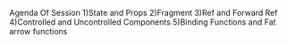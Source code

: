 
Agenda Of Session
1)State and Props
2)Fragment
3)Ref and Forward Ref
4)Controlled and Uncontrolled Components
5)Binding Functions and Fat arrow functions
